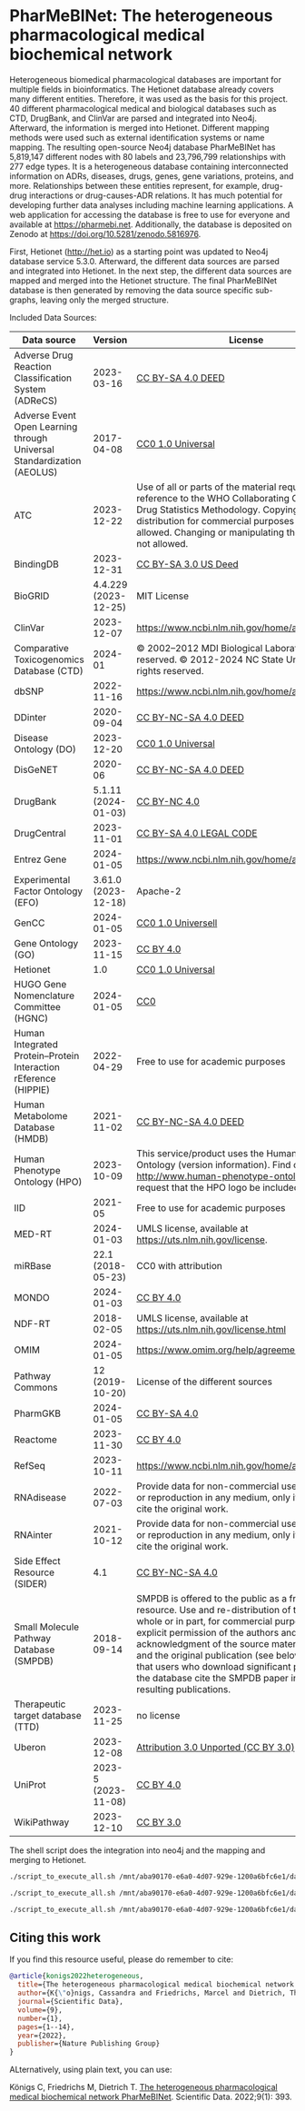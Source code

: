 # PharMeBINet: The heterogeneous pharmacological medical biochemical network
Heterogeneous biomedical pharmacological databases are important for multiple fields in bioinformatics.
The Hetionet database already covers many different entities. Therefore, it was used as the basis for this project. 40 different pharmacological medical and biological databases such as CTD, DrugBank, and ClinVar are parsed and integrated into Neo4j. Afterward, the information is merged into Hetionet. Different mapping methods were used such as external identification systems or name mapping.
The resulting open-source Neo4j database PharMeBINet has 5,819,147 different nodes with 80 labels and 23,796,799 relationships with 277 edge types. It is a heterogeneous database containing interconnected information on ADRs, diseases, drugs, genes, gene variations, proteins, and more. Relationships between these entities represent, for example, drug-drug interactions or drug-causes-ADR relations. It has much potential for developing further data analyses including machine learning applications. A web application for accessing the database is free to use for everyone and available at https://pharmebi.net. Additionally, the database is deposited on Zenodo at https://doi.org/10.5281/zenodo.5816976.

First, Hetionet (http://het.io) as a starting point was updated to Neo4j database service 5.3.0.
Afterward, the different data sources are parsed and integrated into Hetionet.
In the next step, the different data sources are mapped and merged into the Hetionet structure.
The final PharMeBINet database is then generated by removing the data source specific sub-graphs, leaving only the merged structure.

Included Data Sources:

| Data source     | Version    | License                                                                                                                                                                                  | URL                                                           |
|-----------------|:-----------|------------------------------------------------------------------------------------------------------------------------------------------------------------------------------------------|---------------------------------------------------------------|
| Adverse Drug Reaction Classification System (ADReCS)   | 2023-03-16 | [CC BY-SA 4.0 DEED](https://creativecommons.org/licenses/by-sa/4.0/deed.en)       | [Link](http://www.bio-add.org/ADReCS/) |
| Adverse Event Open Learning through Universal Standardization (AEOLUS)          | 2017-04-08 | [CC0 1.0 Universal](https://creativecommons.org/publicdomain/zero/1.0/)                                                                                                                  | [Link](http://datadryad.org/resource/doi:10.5061/dryad.8q0s4) |
| ATC         | 2023-12-22 | Use of all or parts of the material requires reference to the WHO Collaborating Centre for Drug Statistics Methodology. Copying and distribution for commercial purposes is not allowed. Changing or manipulating the material is not allowed.      | [Link](https://www.whocc.no/atc_ddd_index/) |
| BindingDB         | 2023-12-31 |[CC BY-SA 3.0 US Deed ](https://creativecommons.org/licenses/by-sa/3.0/us/deed.en)            | [Link](https://www.bindingdb.org/rwd/bind/index.jsp)                 |
| BioGRID         | 4.4.229 (2023-12-25) | MIT License          | [Link](https://thebiogrid.org/)                 |
| ClinVar         | 2023-12-07 | https://www.ncbi.nlm.nih.gov/home/about/policies/                                                                                                                                        | [Link](https://www.ncbi.nlm.nih.gov/clinvar/)                 |
| Comparative Toxicogenomics Database (CTD)    | 2024-01    | © 2002–2012 MDI Biological Laboratory. All rights reserved. © 2012-2024 NC State University. All rights reserved.    | [Link](http://ctdbase.org)                                    |
| dbSNP           | 2022-11-16 | https://www.ncbi.nlm.nih.gov/home/about/policies/                                                                                                                                        | [Link](https://www.ncbi.nlm.nih.gov/snp/)                     |
| DDinter              | 2020-09-04 | [CC BY-NC-SA 4.0 DEED](https://creativecommons.org/licenses/by-nc-sa/4.0/deed.en)         | [Link](http://ddinter.scbdd.com/)                          |
| Disease Ontology (DO)   | 2023-12-20 | [CC0 1.0 Universal](https://creativecommons.org/publicdomain/zero/1.0/)                                                    | [Link](https://disease-ontology.org)                          |
| DisGeNET  | 2020-06 | [CC BY-NC-SA 4.0 DEED](https://creativecommons.org/licenses/by-nc-sa/4.0/deed.en)    | [Link](https://www.disgenet.org/)                          |
| DrugBank        | 5.1.11 (2024-01-03)      | [CC BY-NC 4.0](https://creativecommons.org/licenses/by-nc/4.0/)         | [Link](https://go.drugbank.com)                               |
| DrugCentral        | 2023-11-01      | [CC BY-SA 4.0 LEGAL CODE](https://creativecommons.org/licenses/by-sa/4.0/legalcode)         | [Link](https://drugcentral.org/)                               |
| Entrez Gene     | 2024-01-05 | https://www.ncbi.nlm.nih.gov/home/about/policies/     | [Link](https://www.ncbi.nlm.nih.gov/gene)                     |
| Experimental Factor Ontology (EFO)   | 3.61.0 (2023-12-18) | Apache-2  | [Link](https://www.ebi.ac.uk/efo/)                     |
| GenCC              | 2024-01-05 | [CC0 1.0 Universell](https://creativecommons.org/publicdomain/zero/1.0/deed.de)   | [Link](https://thegencc.org/)                               |
| Gene Ontology (GO)        | 2023-11-15 | [CC BY 4.0](https://creativecommons.org/licenses/by/4.0/)   | [Link](http://geneontology.org)                               |
| Hetionet        | 1.0        | [CC0 1.0 Universal](https://creativecommons.org/publicdomain/zero/1.0/)           | [Link](https://het.io)     |
| HUGO Gene Nomenclature Committee (HGNC)             | 2024-01-05 | [CC0](https://creativecommons.org/public-domain/cc0/)  | [Link](https://www.genenames.org/)         |
| Human Integrated Protein–Protein Interaction rEference (HIPPIE)   | 2022-04-29 | Free to use for academic purposes  | [Link](http://cbdm-01.zdv.uni-mainz.de/~mschaefer/hippie/)         |
| Human Metabolome Database (HMDB)  | 2021-11-02 | [CC BY-NC-SA 4.0 DEED](https://creativecommons.org/licenses/by-nc-sa/4.0/deed.en) | [Link](https://hmdb.ca/)         |
| Human Phenotype Ontology (HPO)  | 2023-10-09 | This service/product uses the Human Phenotype Ontology (version information). Find out more at http://www.human-phenotype-ontology.org We request that the HPO logo be included as well. | [Link](https://hpo.jax.org)         |
| IID             | 2021-05    | Free to use for academic purposes      | [Link](http://iid.ophid.utoronto.ca)                          |
| MED-RT          | 2024-01-03 | UMLS license, available at https://uts.nlm.nih.gov/license.  | [Link](https://evs.nci.nih.gov/ftp1/MED-RT/)                  |
| miRBase         | 22.1 (2018-05-23) | CC0 with attribution  | [Link](https://mirbase.org/)                  |
| MONDO           | 2024-01-03 | [CC BY 4.0](https://creativecommons.org/licenses/by/4.0/)                                                                                                                                | [Link](https://github.com/monarch-initiative/mondo)           |
| NDF-RT          | 2018-02-05 | UMLS license, available at https://uts.nlm.nih.gov/license.html                                                                                                                          | [Link](https://evs.nci.nih.gov/ftp1/NDF-RT/)                  |
| OMIM            | 2024-01-05 | https://www.omim.org/help/agreement                                                                                                                                                      | [Link](https://www.omim.org)                                  |
| Pathway Commons | 12  (2019-10-20)       | License of the different sources             | [Link](https://www.pathwaycommons.org)                        |
| PharmGKB        | 2024-01-05 | [CC BY-SA 4.0](https://creativecommons.org/licenses/by-sa/4.0/)                                                                                                                          | [Link](https://www.pharmgkb.org)                              |
| Reactome        | 2023-11-30 | [CC BY 4.0](https://creativecommons.org/licenses/by/4.0/)    | [Link](https://reactome.org)                                  |
| RefSeq        | 2023-10-11 | https://www.ncbi.nlm.nih.gov/home/about/policies/    | [Link](https://www.ncbi.nlm.nih.gov/refseq/)                                  |
| RNAdisease        | 2022-07-03|Provide data for non-commercial use, distribution, or reproduction in any medium, only if you properly cite the original work.    | [Link](http://www.rnadisease.org/)                                  |
| RNAinter        | 2021-10-12| Provide data for non-commercial use, distribution, or reproduction in any medium, only if you properly cite the original work.  | [Link](http://www.rnainter.org/)                                  |
| Side Effect Resource (SIDER)           | 4.1        | [CC BY-NC-SA 4.0](https://creativecommons.org/licenses/by-nc-sa/4.0/)           | [Link](http://sideeffects.embl.de)                            |
| Small Molecule Pathway Database (SMPDB)           | 2018-09-14 | SMPDB is offered to the public as a freely available resource. Use and re-distribution of the data, in whole or in part, for commercial purposes requires explicit permission of the authors and explicit acknowledgment of the source material (SMPDB) and the original publication (see below). We ask that users who download significant portions of the database cite the SMPDB paper in any resulting publications. | [Link](https://www.smpdb.ca/)                            |
| Therapeutic target database (TTD)  | 2023-11-25| no license | [Link](https://db.idrblab.net/ttd/)                            |
| Uberon         | 2023-12-08    | [Attribution 3.0 Unported (CC BY 3.0)](https://creativecommons.org/licenses/by/3.0/)   | [Link](http://obophenotype.github.io/uberon/)                               |
 UniProt         | 2023-5 (2023-11-08)    | [CC BY 4.0](https://creativecommons.org/licenses/by/4.0/)                                                                                                                                | [Link](https://www.uniprot.org)                               |
| WikiPathway     | 2023-12-10 | [CC BY 3.0](https://creativecommons.org/licenses/by/3.0/)                                                                                                                                | [Link](https://www.wikipathways.org)                          |

The shell script does the integration into neo4j and the mapping and merging to Hetionet.

```bash
./script_to_execute_all.sh /mnt/aba90170-e6a0-4d07-929e-1200a6bfc6e1/databases/neo4j/neo4j-community-4.2.5/bin /home/cassandra/Documents/Project/master_database_change/ > output.txt 2>&1 &

./script_to_execute_all.sh /mnt/aba90170-e6a0-4d07-929e-1200a6bfc6e1/databases/neo4j/neo4j-community-4.2.13/bin /home/cassandra/Documents/Project/master_database_change/ > output.txt 2>&1 &

./script_to_execute_all.sh /mnt/aba90170-e6a0-4d07-929e-1200a6bfc6e1/databases/neo4j/neo4j-community-5.3.0/bin /home/cassandra/Documents/Project/master_database_change/ > output.txt 2>&1 &

```

## Citing this work
If you find this resource useful, please do remember to cite:

```bib
@article{konigs2022heterogeneous,
  title={The heterogeneous pharmacological medical biochemical network PharMeBINet},
  author={K{\"o}nigs, Cassandra and Friedrichs, Marcel and Dietrich, Theresa},
  journal={Scientific Data},
  volume={9},
  number={1},
  pages={1--14},
  year={2022},
  publisher={Nature Publishing Group}
}
```

ALternatively, using plain text, you can use:

Königs C, Friedrichs M, Dietrich T. [The heterogeneous pharmacological medical biochemical network PharMeBINet](https://www.nature.com/articles/s41597-022-01510-3). Scientific Data. 2022;9(1): 393.
